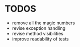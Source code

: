 # TODOS
* remove all the magic numbers
* revise exception handling
* revise method visibilities 
* improve readability of tests
